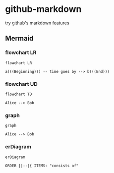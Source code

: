 # github-markdown

try github's markdown features


## Mermaid

### flowchart LR

``` mermaid
flowchart LR

a(((Beginning))) -- time goes by --> b(((End)))
```

### flowchart UD

```mermaid
flowchart TD

Alice --> Bob
```

### graph

```mermaid
graph

Alice --> Bob
```

### erDiagram

```mermaid
erDiagram

ORDER ||--|{ ITEMS: "consists of"

```

